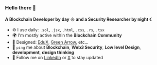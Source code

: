 ### Hello there 👋

#### A Blockchain Developer by day ☼ and a Security Researcher by night ☾

- ⚙️ I use daily: `.sol`, `.jsx`, `.html`, `.css`, `.rs`, `.tsx`
- 🌍 I'm mostly active within the **Blockchain Community**
- 💅 Designed: [EduX](https://eduxx.vercel.app/), [Green Arrow](https://green-arrow-final.vercel.app/), etc…
- 💬 `ping` me about **Blockchain**, **Web3 Security**, **Low level Design**, **development**, **design thinking**
- 🧔 Follow me on [LinkedIn](https://www.linkedin.com/in/aryanzutshi/) or [X](https://x.com/aryanzutshi12) to stay updated
